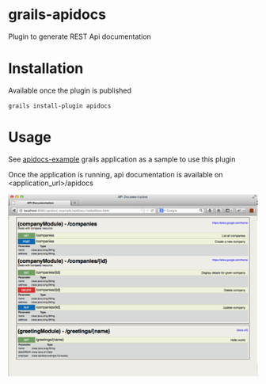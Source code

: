 grails-apidocs
==============

Plugin to generate REST Api documentation


Installation
=============

Available once the plugin is published
```
grails install-plugin apidocs
```

Usage
======

See [apidocs-example][1] grails application as a sample to use this plugin

[1]: https://github.com/namuan/apidocs-example

Once the application is running, api documentation is available on <application_url>/apidocs

<img src="site-assets/images/sample_page.png" >
